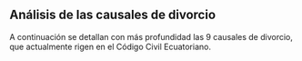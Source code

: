 ## Análisis de las causales de divorcio
A continuación se detallan con más profundidad las 9 causales de divorcio, que actualmente rigen en el Código Civil Ecuatoriano.


